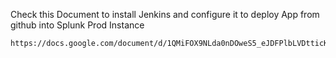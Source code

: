 Check this Document to install Jenkins and configure it to deploy App from github into Splunk Prod Instance

```bash
https://docs.google.com/document/d/1QMiFOX9NLda0nDOweS5_eJDFPlbLVDtticK9T6kIwdo/edit
```
